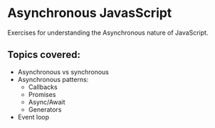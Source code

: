 # Asynchronous JavasScript

Exercises for understanding the Asynchronous nature of JavaScript.
<!-- Course https://www.udemy.com/course/asynchronous-javascript/ -->

## Topics covered:

- Asynchronous vs synchronous
- Asynchronous patterns:
  - Callbacks
  - Promises
  - Async/Await
  - Generators
- Event loop
